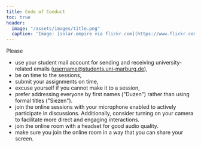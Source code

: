 ```yaml
---
title: Code of Conduct
toc: true
header:
  image: "/assets/images/title.png"
  caption: 'Image: [solar.empire via flickr.com](https://www.flickr.com/photos/solar-empire/23815961328/) [CC BY-NC 2.0 DEED](https://creativecommons.org/licenses/by-nc/2.0/)'
---
```

<!--more-->


Please

* use your student mail account for sending and receiving university-related emails (username@students.uni-marburg.de),
* be on time to the sessions,
* submit your assignments on time,
* excuse yourself if you cannot make it to a session,
* prefer addressing everyone by first names ("Duzen") rather than using formal titles ("Siezen").
* join the online sessions with your microphone enabled to actively participate in discussions. Additionally, consider turning on your camera to facilitate more direct and engaging interactions.
* join the online room with a headset for good audio quality.
* make sure you join the online room in a way that you can share your screen.


